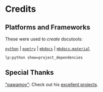 # Credits

## Platforms and Frameworks

These were used to *create* docutools:

[`python`](https://www.python.org/) |
[`poetry`](https://poetry.eustace.io/) |
[`mkdocs`](https://www.mkdocs.org/) |
[`mkdocs-material`](https://squidfunk.github.io/mkdocs-material/)

`lp:python show=project_dependencies`

## Special Thanks

["pawamoy"](https://github.com/pawamoy): Check out his [excellent projects](https://pawamoy.github.io/).
